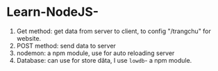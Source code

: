 # Learn-NodeJS-
1. Get method: get data from server to client, to config "/trangchu" for website.
2. POST method: send data to server
3. nodemon: a npm module, use for auto reloading server
4. Database: can use for store dâta, I use `lowdb`- a npm module.
